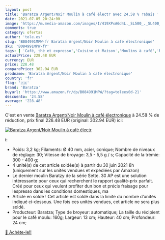 ```yaml
---
layout: post
title: 'Baratza Argent/Noir Moulin à café électr avec 24.58 % rabais '
date: 2021-07-05 20:24:00
image: 'https://m.media-amazon.com/images/I/419XPxA6d4L._SL500_._SL400_.jpg'
comments: true
category: ofertas
author: 'tole.es'
slug: 'B084991MPW-fr Baratza Argent/Noir Moulin à café électronique'
sku: 'B084991MPW-fr'
tags: [ 'Café, thé et expresso','Cuisine et Maison','Moulins à café','Moulins électriques à cônes','baratza', ]
actualPrice: 228.48 EUR
currency: EUR
price: 228.48
comparePrice: 302.94 EUR
prodname: 'Baratza Argent/Noir Moulin à café électronique'
country: 'fr'
flag: '🇫🇷'
brand: 'Baratza'
buyurl: 'https://www.amazon.fr/dp/B084991MPW/?tag=tolees0d-21'
descuento: '24.58'
average: '228.48'
---
```


C'est en vente [Baratza Argent/Noir Moulin à café électronique](https://www.amazon.fr/dp/B084991MPW/?tag=tolees0d-21)  à  24.58 % de réduction, prix final  228.48 EUR (original: 302.94 EUR) ici:

[![Baratza Argent/Noir Moulin à café électr](https://m.media-amazon.com/images/I/419XPxA6d4L._SL500_._SL400_.jpg)](https://www.amazon.fr/dp/B084991MPW/?tag=tolees0d-21)

ℹ️:

- Poids: 3,2 kg; Filaments: Ø 40 mm, acier, conique; Nombre de niveaux de réglage: 30; Vitesse de broyage: 3,5 - 5,5 g / s; Capacité de la trémie: 300 - 400 g;
- 4 unité(s) de cet article soldée(s) à partir du 30 juin 2021 8h (uniquement sur les unités vendues et expédiées par Amazon)
- Le dernier moulin Baratzy de la série Sette. 30 AP est une solution intéressante pour ceux qui recherchent le rapport qualité-prix parfait. Créé pour ceux qui veulent profiter dun bon et précis fraisage pour lespresso dans les conditions domestiques, ma
- Article en solde ! Cet article est soldé dans la limite du nombre d’unités indiqué ci-dessous. Une fois ces unités vendues, cet article ne sera plus soldé.
- Producteur: Baratza; Type de broyeur: automatique; La taille du récipient pour le café moulu: 160g; Largeur: 13 cm; Hauteur: 40 cm; Profondeur: 24 cm;

[🛒 Achète-le!!](https://www.amazon.fr/dp/B084991MPW/?tag=tolees0d-21)
